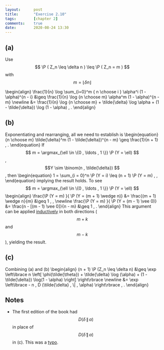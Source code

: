 ```yaml
---
layout:      post
title:       "Exercise 2.10"
tags:        [chapter 2]
comments:    true
date:        2020-08-24 13:30
---
```



## (a)

Use $$ \P ( Z_n \leq \delta n ) \leq \P ( Z_n = m ) $$ with
$$ m = \lfloor \delta n \rfloor $$

\begin{align}
  \frac{1}{n} \log \sum_{i=0}^m { n \choose i } \alpha^i (1 - \alpha)^{n - i}
  &\geq
  \frac{1}{n} \log {n \choose m} \alpha^m (1 - \alpha)^{n - m}
  \newline
  &=
  \frac{1}{n} \log {n \choose m}
  +
  \tilde{\delta} \log \alpha
  +
  (1 - \tilde{\delta}) \log (1 - \alpha)
  \, .
\end{align}

## (b)

Exponentiating and rearranging, all we need to establish is
\begin{equation}
  {n \choose m} \tilde{\delta}^m (1 - \tilde{\delta})^{n - m}
  \geq
  \frac{1}{n + 1}
  \, .
\end{equation}
If $$ m = \argmax_{\ell \in \{0 , \ldots , 1 \}} \P (Y = \ell) $$,
$$Y \sim \binom(n , \tilde{\delta}) $$, then
\begin{equation}
  1 = \sum_{i = 0}^n \P (Y = i) \leq (n + 1) \P (Y = m) \, ,
\end{equation}
implying the result holds.
To see $$ m = \argmax_{\ell \in \{0 , \ldots , 1 \}} \P (Y = \ell) $$
\begin{align}
  \frac{\P (Y = m) }{ \P (Y = (m + 1) \wedge n)}
  &=
  \frac{(m + 1) \wedge n}{m}
  &\geq
  1
  \, ,
  \newline
  \frac{\P (Y = m) }{ \P (Y = (m - 1) \vee 0)}
  &=
  \frac{n - [(m - 1) \vee 0]}{n - m}
  &\geq
  1
  \, .
\end{align}
This argument can be applied
[inductively](https://en.wikipedia.org/wiki/Binomial_distribution#Mode)
in both directions ($$ m + k $$ and $$ m - k $$), yielding the result.

## (c)

Combining (a) and (b)
\begin{align}
  (n + 1) \P (Z_n \leq \delta n)
  &\geq
  \exp \left\lbrace
    n \left[
      \phi(\tilde{\theta})
      +
      \tilde{\delta} \log (\alpha)
      +
      (1 - \tilde{\delta}) \log(1 - \alpha)
    \right]
  \right\rbrace
  \newline
  &=
  \exp \left\lbrace
    - n \, D (\tilde{\delta} \, \\| \, \alpha)
  \right\rbrace
  \, .
\end{align}


## Notes

- The first edition of the book had $$ D (\delta \, \| \, \alpha ) $$ in place
of $$ D (\tilde{\delta} \, \| \, \alpha ) $$ in (c).
This was a [typo](https://people.eecs.berkeley.edu/~wainwrig/highdim_errata.txt).
